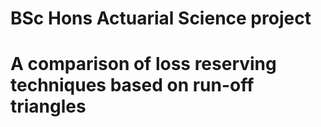 # BSc Hons Actuarial Science project
# A comparison of loss reserving techniques based on run-off triangles
